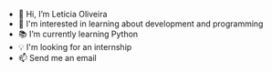 - 👋  Hi, I’m Leticia Oliveira
- 👀  I'm interested in learning about development and programming
- 📚  I’m currently learning Python
- 💡  I'm looking for an internship
- 📫 Send me an email

<!---
Let011/Let011 is a ✨ special ✨ repository because its `README.md` (this file) appears on your GitHub profile.
You can click the Preview link to take a look at your changes.
--->
